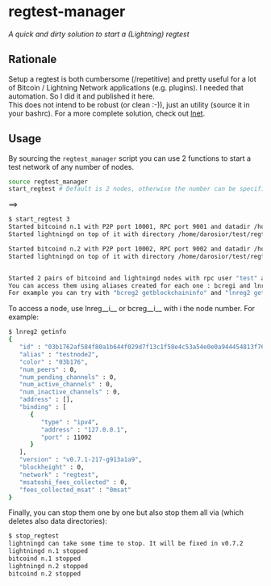 # regtest-manager
*A quick and dirty solution to start a (Lightning) regtest*  
  
## Rationale
  
Setup a regtest is both cumbersome (/repetitive) and pretty useful for a lot of Bitcoin / Lightning Network applications (e.g. plugins). I needed that automation. So I did it and published it here.  
This does not intend to be robust (or clean :-)), just an utility (source it in your bashrc). For a more complete solution, check out [lnet](https://github.com/cdecker/lnet).  
  
## Usage
  
By sourcing the `regtest_manager` script you can use 2 functions to start a test network of any number of nodes.  
```bash
source regtest_manager
start_regtest # Default is 2 nodes, otherwise the number can be specified as an argument
```
==>
```bash
$ start_regtest 3
Started bitcoind n.1 with P2P port 10001, RPC port 9001 and datadir /home/darosior/test/regtest/bcdir1
Started lightningd on top of it with directory /home/darosior/test/regtest/lndir1

Started bitcoind n.2 with P2P port 10002, RPC port 9002 and datadir /home/darosior/test/regtest/bcdir2
Started lightningd on top of it with directory /home/darosior/test/regtest/lndir2


Started 2 pairs of bitcoind and lightningd nodes with rpc user "test" and pass "test".
You can access them using aliases created for each one : bcregi and lnregi with i the node number for bitcoin-cli and lightning cli.
For example you can try with "bcreg2 getblockchaininfo" and "lnreg2 getinfo"
```
To access a node, use lnreg__i__ or bcreg__i__ with i the node number. For example:
```bash
$ lnreg2 getinfo
{
   "id" : "03b1762af584f80a1b644f029d7f13c1f58e4c53a54e0e0a944454813f76a86b2f",
   "alias" : "testnode2",
   "color" : "03b176",
   "num_peers" : 0,
   "num_pending_channels" : 0,
   "num_active_channels" : 0,
   "num_inactive_channels" : 0,
   "address" : [],
   "binding" : [
      {
         "type" : "ipv4",
         "address" : "127.0.0.1",
         "port" : 11002
      }
   ],
   "version" : "v0.7.1-217-g913a1a9",
   "blockheight" : 0,
   "network" : "regtest",
   "msatoshi_fees_collected" : 0,
   "fees_collected_msat" : "0msat"
}
```
Finally, you can stop them one by one but also stop them all via (which deletes also data directories):
```bash
$ stop_regtest 
lightningd can take some time to stop. It will be fixed in v0.7.2
lightningd n.1 stopped
bitcoind n.1 stopped
lightningd n.2 stopped
bitcoind n.2 stopped
```

